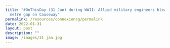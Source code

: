 ```yaml
---
title: "#OnThisDay (31 Jan) during WWII: Allied military engineers blew a 21
  metre gap on Causeway"
permalink: /resources/connexionsg/permalink
date: 2022-01-31
layout: post
description: ""
image: /images/31 jan.jpg
---
```

